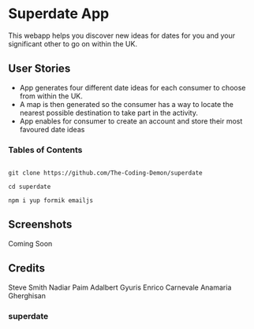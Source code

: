 # Superdate App

This webapp helps you discover new ideas for dates for you and your significant other to go on within the UK.

## User Stories

- App generates four different date ideas for each consumer to choose from within the UK.
- A map is then generated so the consumer has a way to locate the nearest possible destination to take part in the activity.
- App enables for consumer to create an account and store their most favoured date ideas

### Tables of Contents

```

git clone https://github.com/The-Coding-Demon/superdate

cd superdate

npm i yup formik emailjs

```

## Screenshots

Coming Soon

## Credits

Steve Smith
Nadiar Paim
Adalbert Gyuris
Enrico Carnevale
Anamaria Gherghisan

### superdate
